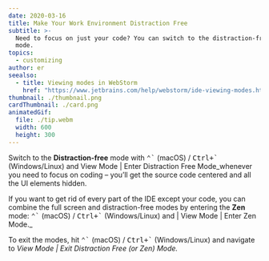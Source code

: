 ```yaml
---
date: 2020-03-16
title: Make Your Work Environment Distraction Free
subtitle: >-
  Need to focus on just your code? You can switch to the distraction-free or zen
  mode.
topics:
  - customizing
author: er
seealso:
  - title: Viewing modes in WebStorm
    href: "https://www.jetbrains.com/help/webstorm/ide-viewing-modes.html#"
thumbnail: ./thumbnail.png
cardThumbnail: ./card.png
animatedGif:
  file: ./tip.webm
  width: 600
  height: 300
---
```


Switch to the **Distraction-free** mode with <kbd>⌃\`</kbd> (macOS) / <kbd>Ctrl+\`</kbd> (Windows/Linux) and View Mode | Enter Distraction Free Mode_whenever you need to focus on coding – you’ll get the source code centered and
all the UI elements hidden.

If you want to get rid of every part of the IDE except your code, you can combine the full screen and distraction-free modes by entering the **Zen** mode: <kbd>⌃\`</kbd> (macOS) / <kbd>Ctrl+\`</kbd> (Windows/Linux) and | View Mode | Enter Zen Mode.\_

To exit the modes, hit <kbd>⌃\`</kbd> (macOS) / <kbd>Ctrl+\`</kbd> (Windows/Linux) and navigate to _View Mode | Exit Distraction Free (or Zen) Mode._
